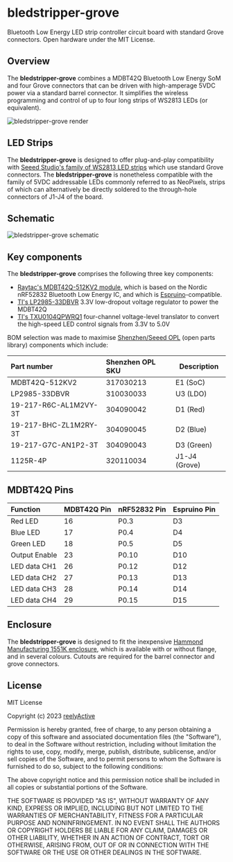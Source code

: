 bledstripper-grove
==================

Bluetooth Low Energy LED strip controller circuit board with standard Grove connectors.  Open hardware under the MIT License.


Overview
--------

The __bledstripper-grove__ combines a MDBT42Q Bluetooth Low Energy SoM and four Grove connectors that can be driven with high-amperage 5VDC power via a standard barrel connector.  It simplifies the wireless programming and control of up to four long strips of WS2813 LEDs (or equivalent).

![bledstripper-grove render](https://reelyactive.github.io/bledstripper-grove/images/bledstripper-grove-render-230317.png)


LED Strips
----------

The __bledstripper-grove__ is designed to offer plug-and-play compatibility with [Seeed Studio's family of WS2813 LED strips](https://www.seeedstudio.com/Grove-WS2813-RGB-LED-Strip-Waterproof-30-LED-m-1m.html) which use standard Grove connectors.  The __bledstripper-grove__ is nonetheless compatible with the family of 5VDC addressable LEDs commonly referred to as NeoPixels, strips of which can alternatively be directly soldered to the through-hole connectors of J1-J4 of the board.


Schematic
---------

![bledstripper-grove schematic](https://reelyactive.github.io/bledstripper-grove/images/bledstripper-grove-schematic-230317.png)


Key components
--------------

The __bledstripper-grove__ comprises the following three key components:
- [Raytac's MDBT42Q-512KV2 module](https://www.raytac.com/product/ins.php?index_id=31), which is based on the Nordic nRF52832 Bluetooth Low Energy IC, and which is [Espruino](https://www.espruino.com/MDBT42Q)-compatible.
- [TI's LP2985-33DBVR](https://www.ti.com/product/LP2985) 3.3V low-dropout voltage regulator to power the MDBT42Q
- [TI's TXU0104QPWRQ1](https://www.ti.com/product/TXU0104) four-channel voltage-level translator to convert the high-speed LED control signals from 3.3V to 5.0V

BOM selection was made to maximise [Shenzhen/Seeed OPL](https://www.seeedstudio.com/opl.html) (open parts library) components which include:

| Part number           | Shenzhen OPL SKU | Description   |
|:----------------------|:-----------------|---------------|
| MDBT42Q-512KV2        | 317030213        | E1 (SoC)      |
| LP2985-33DBVR         | 310030033        | U3 (LDO)      |
| 19-217-R6C-AL1M2VY-3T | 304090042        | D1 (Red)      |
| 19-217-BHC-ZL1M2RY-3T | 304090045        | D2 (Blue)     |
| 19-217-G7C-AN1P2-3T   | 304090043        | D3 (Green)    |
| 1125R-4P              | 320110034        | J1-J4 (Grove) |


MDBT42Q Pins
------------

| Function      | MDBT42Q Pin | nRF52832 Pin | Espruino Pin |
|:--------------|:------------|:-------------|:-------------|
| Red LED       | 16          | P0.3         | D3           |
| Blue LED      | 17          | P0.4         | D4           |
| Green LED     | 18          | P0.5         | D5           |
| Output Enable | 23          | P0.10        | D10          |
| LED data CH1  | 26          | P0.12        | D12          |
| LED data CH2  | 27          | P0.13        | D13          |
| LED data CH3  | 28          | P0.14        | D14          |
| LED data CH4  | 29          | P0.15        | D15          |


Enclosure
---------

The __bledstripper-grove__ is designed to fit the inexpensive [Hammond Manufacturing 1551K enclosure](https://www.hammfg.com/electronics/small-case/plastic/1551), which is available with or without flange, and in several colours.  Cutouts are required for the barrel connector and grove connectors.


License
-------

MIT License

Copyright (c) 2023 [reelyActive](https://www.reelyactive.com)

Permission is hereby granted, free of charge, to any person obtaining a copy of this software and associated documentation files (the "Software"), to deal in the Software without restriction, including without limitation the rights to use, copy, modify, merge, publish, distribute, sublicense, and/or sell copies of the Software, and to permit persons to whom the Software is furnished to do so, subject to the following conditions:

The above copyright notice and this permission notice shall be included in all copies or substantial portions of the Software.

THE SOFTWARE IS PROVIDED "AS IS", WITHOUT WARRANTY OF ANY KIND, EXPRESS OR 
IMPLIED, INCLUDING BUT NOT LIMITED TO THE WARRANTIES OF MERCHANTABILITY, 
FITNESS FOR A PARTICULAR PURPOSE AND NONINFRINGEMENT. IN NO EVENT SHALL THE 
AUTHORS OR COPYRIGHT HOLDERS BE LIABLE FOR ANY CLAIM, DAMAGES OR OTHER 
LIABILITY, WHETHER IN AN ACTION OF CONTRACT, TORT OR OTHERWISE, ARISING FROM, 
OUT OF OR IN CONNECTION WITH THE SOFTWARE OR THE USE OR OTHER DEALINGS IN 
THE SOFTWARE.